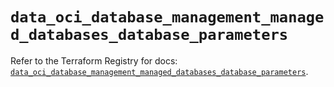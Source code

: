 # `data_oci_database_management_managed_databases_database_parameters`

Refer to the Terraform Registry for docs: [`data_oci_database_management_managed_databases_database_parameters`](https://registry.terraform.io/providers/oracle/oci/7.19.0/docs/data-sources/database_management_managed_databases_database_parameters).
